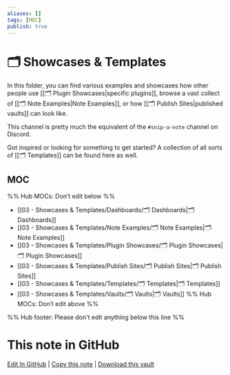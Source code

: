 ```yaml
---
aliases: []
tags: [MOC]
publish: true
---
```


# 🗂️ Showcases & Templates

In this folder, you can find various examples and showcases how other people use [[🗂️ Plugin Showcases|specific plugins]], browse a vast collect of [[🗂️ Note Examples|Note Examples]], or how [[🗂️ Publish Sites|published vaults]] can look like.

This channel is pretty much the equivalent of the `#snip-a-note` channel on Discord.

Got inspired or looking for something to get started? A collection of all sorts of [[🗂️ Templates]] can be found here as well.

## MOC

%% Hub MOCs: Don’t edit below %%

- [[03 - Showcases & Templates/Dashboards/🗂️ Dashboards|🗂️ Dashboards]]
- [[03 - Showcases & Templates/Note Examples/🗂️ Note Examples|🗂️ Note Examples]]
- [[03 - Showcases & Templates/Plugin Showcases/🗂️ Plugin Showcases|🗂️ Plugin Showcases]]
- [[03 - Showcases & Templates/Publish Sites/🗂️ Publish Sites|🗂️ Publish Sites]]
- [[03 - Showcases & Templates/Templates/🗂️ Templates|🗂️ Templates]]
- [[03 - Showcases & Templates/Vaults/🗂️ Vaults|🗂️ Vaults]]
  %% Hub MOCs: Don’t edit above %%

%% Hub footer: Please don't edit anything below this line %%

# This note in GitHub

<span class="git-footer">[Edit In GitHub](https://github.dev/obsidian-community/obsidian-hub/blob/main/03%20-%20Showcases%20%26%20Templates/%F0%9F%97%82%EF%B8%8F%2003%20-%20Showcases%20%26%20Templates.md "git-hub-edit-note") | [Copy this note](https://raw.githubusercontent.com/obsidian-community/obsidian-hub/main/03%20-%20Showcases%20%26%20Templates/%F0%9F%97%82%EF%B8%8F%2003%20-%20Showcases%20%26%20Templates.md "git-hub-copy-note") | [Download this vault](https://github.com/obsidian-community/obsidian-hub/archive/refs/heads/main.zip "git-hub-download-vault") </span>
